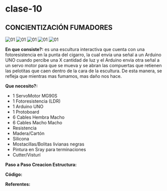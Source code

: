 # clase-10

## CONCIENTIZACIÓN FUMADORES

![01](./01.jpg)
![01](./02.jpg)
![01](./03.jpg)
![01](./04.jpg)
![01](./05.jpg)

**En que consiste?:** es una escultura interactiva que cuenta con una fotoresistencia en la punta del cigarro, la cual envia una señal a un Arduino UNO cuando percibe una X cantidad de luz y el Arduino envia otra señal a un servo motor para que se mueva y se abran las compuertas que retienen las pelotitas que caen dentro de la cara de la escultura. De esta manera, se refleja que mientras mas fumamos, mas daño nos hace. 

**Que necesito?:**
* 1 ServoMotor MG90S
* 1 Fotoresistencia (LDR)
* 1 Arduino UNO
* 1 Protoboard
* 6 Cables Hembra Macho
* 6 Cables Macho Macho
* Resistencia
* Madera/Cartón
* Silicona
* Mostacillas/Bolitas livianas negras
* Pintura en Sray para terminaciones
* Cutter/Visturí

**Paso a Paso Creacion Estructura:**

**Código:**

**Referentes:**


